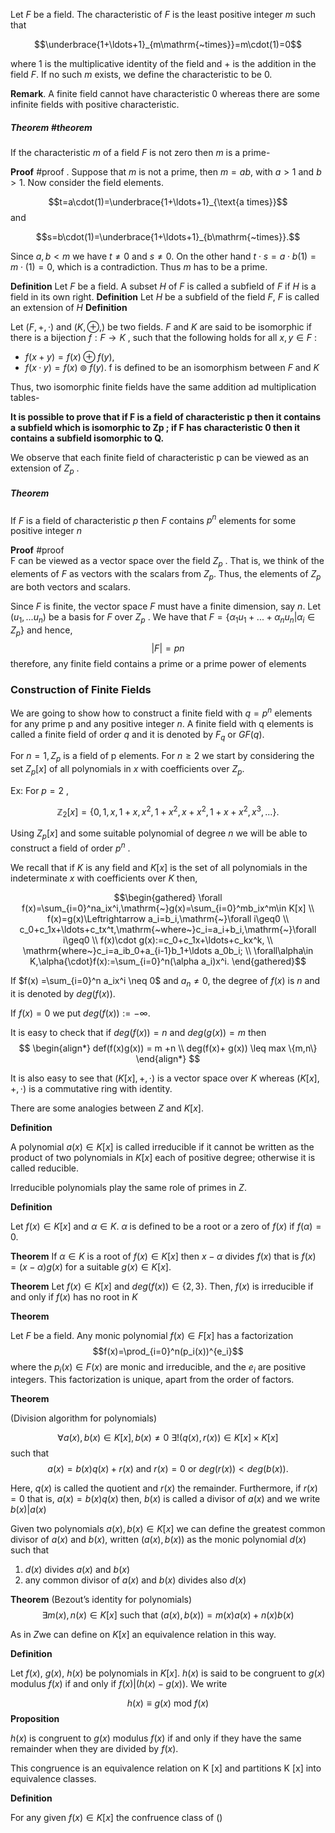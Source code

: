 Let $F$ be a field. The characteristic of $F$ is the least positive integer $m$ such that

$$\underbrace{1+\ldots+1}_{m\mathrm{~times}}=m\cdot(1)=0$$

where 1 is the multiplicative identity of the field and $+$ is the addition in the field $F$. If no such $m$ exists, we define the characteristic to be 0.

**Remark**. A finite field cannot have characteristic 0 whereas there are some
infinite fields with positive characteristic.


##### Theorem #theorem 

If the characteristic $m$ of a field $F$ is not zero then $m$ is a prime-

**Proof** #proof . Suppose that $m$ is not a prime, then $m = ab$, with $a>1$ and $b>1$.
Now consider the field elements.

$$t=a\cdot(1)=\underbrace{1+\ldots+1}_{\text{a times}}$$
and

$$s=b\cdot(1)=\underbrace{1+\ldots+1}_{b\mathrm{~times}}.$$

Since $a,b <m$ we have $t \neq 0$ and $s \neq 0$. On the other hand $t\cdot s= a\cdot b(1)= m\cdot(1)=0$, which is a contradiction. Thus $m$ has to be a prime.

**Definition**
Let $F$ be a field. A subset $H$ of $F$ is called a subfield of $F$ if $H$ is a field in its own right.
**Definition**
Let $H$ be a subfield of the field $F$, $F$ is called an extension of $H$
**Definition**

Let $(F , +, ·)$ and $(K , ⊕, )$ be two fields. $F$ and $K$ are said to be
isomorphic if there is a bijection $f : F → K$ , such that the following holds
for all $x, y ∈ F$ :

- $f (x + y ) = f (x) ⊕ f (y )$,
- $f (x · y ) = f (x) \circledcirc f (y )$.
f is defined to be an isomorphism between $F$ and $K$


Thus, two isomorphic finite fields have the same addition ad multiplication tables-

**It is possible to prove that if F is a field of characteristic p then it
contains a subfield which is isomorphic to Zp ; if F has characteristic
0 then it contains a subfield isomorphic to Q.**

We observe that each finite field of characteristic p can be viewed as an
extension of $Z_{p}$ .

##### Theorem

If $F$ is a field of characteristic $p$ then $F$ contains $p^n$ elements for some
positive integer $n$

**Proof** #proof  
F can be viewed as a vector space over the field $Z_{p}$ . That is, we think of the elements of $F$ as vectors with the scalars from $Z_{p}$.
Thus, the elements of $Z_{p}$ are both vectors and scalars.

Since $F$ is finite, the vector space $F$ must have a finite dimension, say $n$.
Let $(u_{1} , . . . u_{n})$ be a basis for $F$ over $Z_{p}$ .
We have that $F = \{α_{1} u_{1} + . . . + α_{n} u_{n} |α_{i} ∈ Z_{p}\}$ and hence,
$$|F | = p n$$ 
therefore, any finite field contains a prime or a prime power of elements


### Construction of Finite Fields

We are going to show how to construct a finite field with $q = p^n$ elements
for any prime p and any positive integer $n$.
A finite field with q elements is called a finite field of order $q$ and it is
denoted by $F_{q}$ or $GF (q)$.

For $n = 1, Z_{p}$ is a field of p elements.
For $n ≥ 2$ we start by considering the set $Z_{p}[x]$ of all polynomials in $x$ with
coefficients over $Z_{p}$.

Ex: For $p = 2$ ,

$$\mathbb{Z}_2[x]=\{0,1,x,1+x,x^2,1+x^2,x+x^2,1+x+x^2,x^3,\ldots\}.$$

Using $Z_{p} [x]$ and some suitable polynomial of degree $n$ we will be able to
construct a field of order $p^n$ .

We recall that if $K$ is any field and $K [x]$ is the set of all polynomials in the
indeterminate $x$ with coefficients over $K$ then,

$$\begin{gathered}
\forall f(x)=\sum_{i=0}^na_ix^i,\mathrm{~}g(x)=\sum_{i=0}^mb_ix^m\in K[x] \\
f(x)=g(x)\Leftrightarrow a_i=b_i,\mathrm{~}\forall i\geq0 \\
c_0+c_1x+\ldots+c_tx^t,\mathrm{~where~}c_i=a_i+b_i,\mathrm{~}\forall i\geq0 \\
f(x)\cdot g(x):=c_0+c_1x+\ldots+c_kx^k, \\
\mathrm{where~}c_i=a_ib_0+a_{i-1}b_1+\ldots a_0b_i; \\
\forall\alpha\in K,\alpha{\cdot}f(x):=\sum_{i=0}^n(\alpha a_i)x^i. 
\end{gathered}$$

If $f(x) =\sum_{i=0}^n a_ix^i \neq 0$ and $a_{n} \neq 0$, the degree of $f(x)$ is $n$ and it is denoted by $deg(f(x))$.

If $f(x) =0$ we put $deg(f(x)):=-\infty$.

It is easy to check that if $deg(f(x))=n$ and $deg(g(x))=m$ then 
$$
\begin{align*}
def(f(x)g(x)) = m +n \\
deg(f(x)+ g(x)) \leq max \{m,n\}
\end{align*}
$$

It is also easy to see that $(K[x],+,\cdot)$ is a vector space over $K$ whereas $(K[x],+,\cdot)$ is a commutative ring with identity.

There are some analogies between $Z \text{ and } K [x]$.

**Definition**

A polynomial $a(x) \in K[x]$ is called irreducible if it cannot be written as the product of two polynomials in $K[x]$ each of positive degree; otherwise it is called reducible.

Irreducible polynomials play the same role of primes in $Z$.

**Definition**

Let  $f(x) \in K[x]$ and $\alpha \in K$. $\alpha$ is defined to be a root or a zero of $f(x)$ if $f(\alpha)=0$.

**Theorem**
If $\alpha \in K$ is a root of $f(x) \in K[x]$ then $x -\alpha$ divides $f(x)$ that is $f(x)=(x-\alpha)g(x)$ for a suitable $g(x) \in K[x]$.

**Theorem**
Let $f(x) \in K[x]$ and $deg(f(x)) \in \{2,3\}$. Then, $f(x)$ is irreducible if and only if $f(x)$ has no root in $K$

**Theorem**

Let $F$ be a field. Any monic polynomial $f(x) ∈ F [x]$ has a factorization
$$f(x)=\prod_{i=0}^n(p_i(x))^{e_i}$$
where the $p_{i}(x) \in F(x)$ are monic and irreducible, and the $e_{i}$ are positive integers. This factorization is unique, apart from the order of factors.

**Theorem**

(Division algorithm for polynomials)

$$
∀ a(x), b(x) ∈ K [x], b(x) \neq 0 \text{ }
∃!(q(x), r (x)) ∈ K [x] × K [x]
$$
such that
$$
a(x) = b(x)q(x) + r (x) \text{ and } r (x) = 0\text{ or } deg (r (x)) < deg (b(x)).
$$

Here, $q(x)$ is called the quotient and $r(x)$ the remainder.
Furthermore, if $r(x)=0$ that is, $a(x) =b(x)q(x)$ then, $b(x)$ is called a divisor of $a(x)$ and we write $b(x)|a(x)$

Given two polynomials $a(x) , b(x) ∈ K [x]$ we can define the greatest common divisor of $a(x)$ and $b(x)$, written $(a(x), b(x))$ as the monic polynomial $d(x)$ such that

1. $d(x)$ divides $a(x)$ and $b(x)$
2. any common divisor of $a(x)$ and $b(x)$ divides also $d(x)$

**Theorem**
(Bezout’s identity for polynomials)
$$
∃m(x), n(x) ∈ K [x] \text{ such that }(a(x), b(x)) = m(x)a(x) + n(x)b(x)
$$

As in $Z$we can define on $K [x]$ an equivalence relation in this way.

**Definition**

Let $f(x)$, $g(x)$, $h(x)$ be polynomials in $K[x]$. $h(x)$ is said to be congruent to $g(x)$ modulus $f(x)$ if and only if $f(x)|(h(x)-g(x))$. We write 

$$
h(x) \equiv g(x) \text{ mod } f(x)
$$
**Proposition**

$h(x)$ is congruent to $g(x)$ modulus $f(x)$ if and only if they have the same remainder when they are divided by $f(x)$.

This congruence is an equivalence relation on K [x] and partitions K [x] into equivalence classes.

**Definition**

For any given $f(x)\in K[x]$ the confruence class of ()
